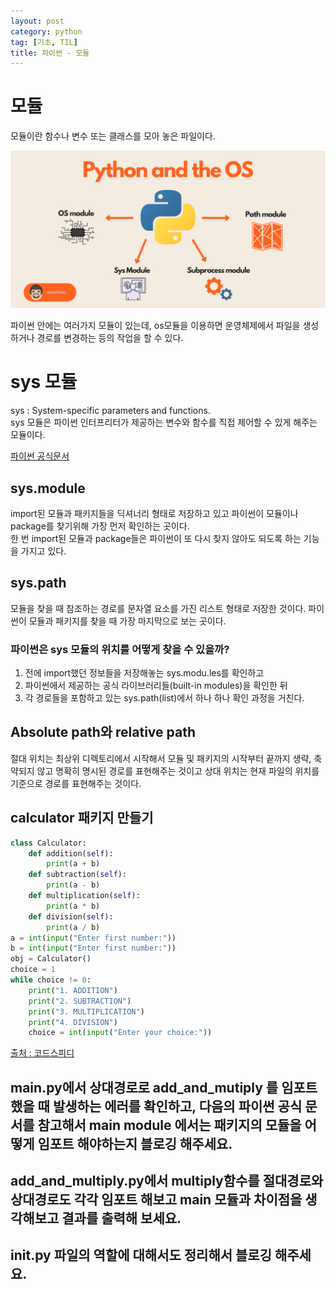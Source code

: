 ```yaml
---
layout: post
category: python
tag: [기초, TIL]
title: 파이썬 - 모듈
---
```


# 모듈

모듈이란 함수나 변수 또는 클래스를 모아 놓은 파일이다. 

![파이썬과 모듈](/public/img/python-sys.png)

파이썬 안에는 여러가지 모듈이 있는데, os모듈을 이용하면 운영체제에서 파일을 생성하거나 경로를 변경하는 등의 작업을 할 수 있다. 

# sys 모듈

sys : System-specific parameters and functions.  
sys 모듈은 파이썬 인터프리터가 제공하는 변수와 함수를 직접 제어할 수 있게 해주는 모듈이다.  

[파이썬 공식문서](https://docs.python.org/ko/3/library/sys.html?highlight=sys%20modules#sys.modules)

## sys.module

import된 모듈과 패키지들을 딕셔너리 형태로 저장하고 있고 파이썬이 모듈이나 package를 찾기위해 가장 먼저 확인하는 곳이다.  
한 번 import된 모듈과 package들은 파이썬이 또 다시 찾지 않아도 되도록 하는 기능을 가지고 있다.

## sys.path

모듈을 찾을 때 참조하는 경로를 문자열 요소를 가진 리스트 형태로 저장한 것이다. 파이썬이 모듈과 패키지를 찾을 때 가장 마지막으로 보는 곳이다.

### 파이썬은 sys 모듈의 위치를 어떻게 찾을 수 있을까?

1. 전에 import했던 정보들을 저장해놓는 sys.modu.les를 확인하고
2. 파이썬에서 제공하는 공식 라이브러리들(built-in modules)을 확인한 뒤 
3. 각 경로들을 포함하고 있는 sys.path(list)에서 하나 하나 확인 과정을 거친다.

## Absolute path와 relative path

절대 위치는 최상위 디렉토리에서 시작해서 모듈 및 패키지의 시작부터 끝까지 생략, 축약되지 않고 명확히 명시된 경로를 표현해주는 것이고 상대 위치는 현재 파일의 위치를 기준으로 경로를 표현해주는 것이다.

## calculator 패키지 만들기

```python
class Calculator:
    def addition(self):
        print(a + b)
    def subtraction(self):
        print(a - b)
    def multiplication(self):
        print(a * b)
    def division(self):
        print(a / b)
a = int(input("Enter first number:"))
b = int(input("Enter first number:"))
obj = Calculator()
choice = 1
while choice != 0:
    print("1. ADDITION")
    print("2. SUBTRACTION")
    print("3. MULTIPLICATION")
    print("4. DIVISION")
    choice = int(input("Enter your choice:"))
```

[출처 : 코드스피디](https://www.codespeedy.com/python-program-to-create-a-class-which-performs-basic-calculator-operations/)


## main.py에서 상대경로로 add_and_mutiply 를 임포트 했을 때 발생하는 에러를 확인하고, 다음의 파이썬 공식 문서를 참고해서 main module 에서는 패키지의 모듈을 어떻게 임포트 해야하는지 블로깅 해주세요.

## add_and_multiply.py에서 multiply함수를 절대경로와 상대경로도 각각 임포트 해보고 main 모듈과 차이점을 생각해보고 결과를 출력해 보세요.

## __init__.py 파일의 역할에 대해서도 정리해서 블로깅 해주세요.



